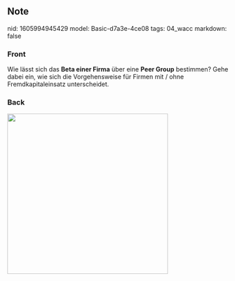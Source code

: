 ## Note
nid: 1605994945429
model: Basic-d7a3e-4ce08
tags: 04_wacc
markdown: false

### Front
<p>Wie lässt sich das <b>Beta einer Firma</b> über eine <b>Peer
Group</b> bestimmen? Gehe dabei ein, wie sich die Vorgehensweise
für Firmen mit / ohne Fremdkapitaleinsatz unterscheidet.

### Back
<p><img src="1wMSTZxFSmsfP7QjUyTG.png" style="width: 366px;">
